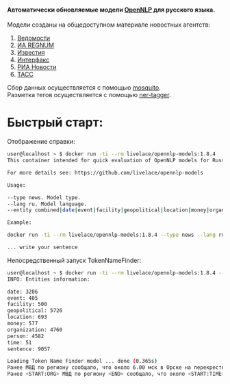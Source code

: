 #### Автоматически обновляемые модели [OpenNLP](https://opennlp.apache.org/) для русского языка.

Модели созданы на общедоступном материале новостных агентств:  
  
1. [Ведомости](https://www.vedomosti.ru/)
2. [ИА REGNUM](https://regnum.ru)  
3. [Известия](https://iz.ru/) 
4. [Интерфакс](http://www.interfax.ru/) 
5. [РИА Новости](https://ria.ru/)
6. [ТАСС](http://tass.ru)  

  

Сбор данных осуществляется с помощью [mosquito](https://github.com/livelace/mosquito).  
Разметка тегов осуществляется с помощью [ner-tagger](https://github.com/livelace/ner-tagger).
<br>

# Быстрый старт:

Отображение справки:

```bash
user@localhost ~ $ docker run -ti --rm livelace/opennlp-models:1.8.4
This container intended for quick evaluation of OpenNLP models for Russian language whose based on various news feeds.

For more details see: https://github.com/livelace/opennlp-models

Usage:

--type news. Model type.
--lang ru. Model language.
--entity combined|date|event|facility|geopolitical|location|money|organization|person|time. Entity type.

Example:

docker run -ti --rm livelace/opennlp-models:1.8.4 --type news --lang ru --entity combined

... write your sentence
```

Непосредственный запуск TokenNameFinder:

```bash
user@localhost ~ $ docker run -ti --rm livelace/opennlp-models:1.8.4 --type news --lang ru --entity combined
INFO: Entities information:

date: 3286
event: 405
facility: 500
geopolitical: 5726
location: 693
money: 577
organization: 4760
person: 4582
time: 51
sentence: 9057

Loading Token Name Finder model ... done (0.365s)
Ранее МВД по региону сообщало, что около 6.00 мск в Орске на перекрестке улиц Талалихина и Деповской столкнулись легковой автомобиль "Лада Ларгус" и маршрутная "Газель".
Ранее <START:ORG> МВД по региону <END> сообщало, что около <START:TIME> 6.00 мск <END> в <START:GPE> Орске <END> <START:LOC> на перекрестке улиц Талалихина и Деповской <END> столкнулись легковой автомобиль "Лада <START:PER> Ларгус" <END> и маршрутная "Газель"
```